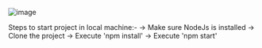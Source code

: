 ![image](https://user-images.githubusercontent.com/20161529/211837328-47c04046-27a2-4cb3-85c7-6a155b545970.png)

Steps to start project in local machine:-
-> Make sure NodeJs is installed
-> Clone the project
-> Execute 'npm install'
-> Execute 'npm start'
